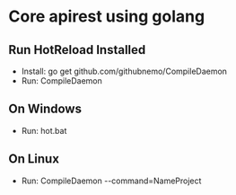 # Core apirest using golang
## Run HotReload Installed
- Install: go get github.com/githubnemo/CompileDaemon
- Run: CompileDaemon

## On Windows
- Run: hot.bat

## On Linux
- Run: CompileDaemon --command=NameProject

